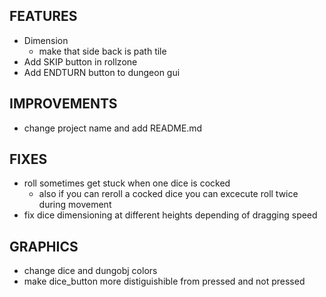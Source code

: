 ## FEATURES
- Dimension
    - make that side back is path tile
- Add SKIP button in rollzone
- Add ENDTURN button to dungeon gui

## IMPROVEMENTS
- change project name and add README.md

## FIXES
- roll sometimes get stuck when one dice is cocked
    - also if you can reroll a cocked dice you can excecute roll twice during movement
- fix dice dimensioning at different heights depending of dragging speed

## GRAPHICS
- change dice and dungobj colors
- make dice_button more distiguishible from pressed and not pressed
